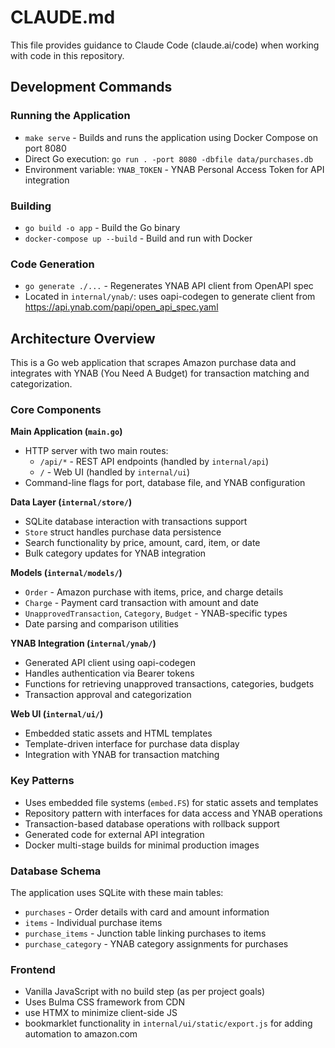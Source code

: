 # CLAUDE.md

This file provides guidance to Claude Code (claude.ai/code) when working with code in this repository.

## Development Commands

### Running the Application
- `make serve` - Builds and runs the application using Docker Compose on port 8080
- Direct Go execution: `go run . -port 8080 -dbfile data/purchases.db`
- Environment variable: `YNAB_TOKEN` - YNAB Personal Access Token for API integration

### Building
- `go build -o app` - Build the Go binary
- `docker-compose up --build` - Build and run with Docker

### Code Generation
- `go generate ./...` - Regenerates YNAB API client from OpenAPI spec
- Located in `internal/ynab/`: uses oapi-codegen to generate client from https://api.ynab.com/papi/open_api_spec.yaml

## Architecture Overview

This is a Go web application that scrapes Amazon purchase data and integrates with YNAB (You Need A Budget) for transaction matching and categorization.

### Core Components

**Main Application (`main.go`)**
- HTTP server with two main routes:
  - `/api/*` - REST API endpoints (handled by `internal/api`)
  - `/` - Web UI (handled by `internal/ui`)
- Command-line flags for port, database file, and YNAB configuration

**Data Layer (`internal/store/`)**
- SQLite database interaction with transactions support
- `Store` struct handles purchase data persistence
- Search functionality by price, amount, card, item, or date
- Bulk category updates for YNAB integration

**Models (`internal/models/`)**
- `Order` - Amazon purchase with items, price, and charge details
- `Charge` - Payment card transaction with amount and date
- `UnapprovedTransaction`, `Category`, `Budget` - YNAB-specific types
- Date parsing and comparison utilities

**YNAB Integration (`internal/ynab/`)**
- Generated API client using oapi-codegen
- Handles authentication via Bearer tokens
- Functions for retrieving unapproved transactions, categories, budgets
- Transaction approval and categorization

**Web UI (`internal/ui/`)**
- Embedded static assets and HTML templates
- Template-driven interface for purchase data display
- Integration with YNAB for transaction matching

### Key Patterns

- Uses embedded file systems (`embed.FS`) for static assets and templates
- Repository pattern with interfaces for data access and YNAB operations
- Transaction-based database operations with rollback support
- Generated code for external API integration
- Docker multi-stage builds for minimal production images

### Database Schema

The application uses SQLite with these main tables:
- `purchases` - Order details with card and amount information
- `items` - Individual purchase items
- `purchase_items` - Junction table linking purchases to items
- `purchase_category` - YNAB category assignments for purchases

### Frontend

- Vanilla JavaScript with no build step (as per project goals)
- Uses Bulma CSS framework from CDN
- use HTMX to minimize client-side JS
- bookmarklet functionality in `internal/ui/static/export.js` for adding automation to amazon.com